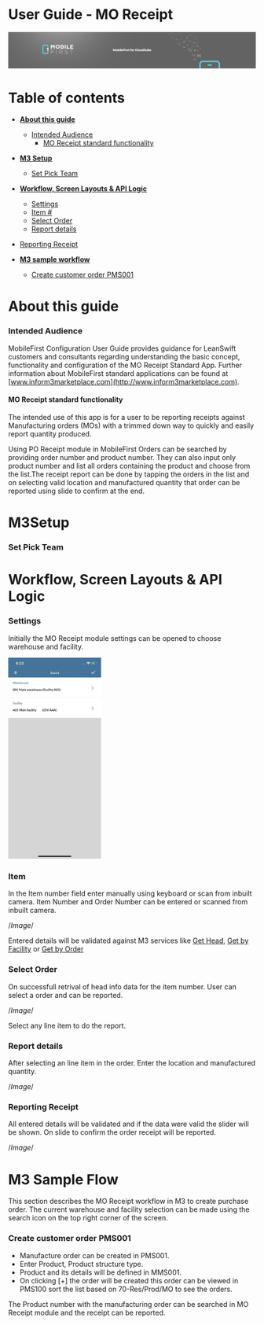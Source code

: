 # User Guide - MO Receipt

<img src="../../../images/banner-mobilefirst-cloudsuite.jpg" alt="banner" style="zoom:100%;" />



# Table of contents

- **[About this guide](#about-this-guide)**
  - [Intended Audience](#intended-audience)
    - [MO Receipt standard functionality](#std-func)
- **[M3 Setup](#m3-setup)**

  - [Set Pick Team](#set-pick-team)

- **[Workflow, Screen Layouts & API Logic](#wrk)**
  
  - [Settings](#settings)
  - [Item #](#itno)
  - [Select Order](#order)
  - [Report details](#report-details)
- [Reporting Receipt](#submit-scr)
  
- **[M3 sample workflow](#m3sample)**

  - [Create customer order PMS001](#crt-pms)

  

# <a name="about-this-guide"></a>About this guide

### <a name="intended-audience"></a>Intended Audience

MobileFirst Configuration User Guide provides guidance for LeanSwift customers and consultants regarding understanding the basic concept, functionality and configuration of the MO Receipt Standard App. Further information about MobileFirst standard applications can be found at [www.inform3marketplace.com](http://www.inform3marketplace.com).

#### **<a name="std-func"></a>MO Receipt standard functionality**

The intended use of this app is for a user to be reporting receipts against Manufacturing orders (MOs) with a trimmed down way to quickly and easily report quantity produced.

Using PO Receipt module in MobileFirst Orders can be searched by providing order number and product number. They can also input only product number and list all orders containing the product and choose from the list.The receipt report can be done by tapping the orders in the list and on selecting valid location and manufactured quantity that order can be reported using slide to confirm at the end.



# **<a name="wrk"></a>M3Setup**

### <a name="set-pick-team"></a>Set Pick Team

<!-- Setting up HPTEAM for the users -->



# **<a name="wrk"></a>Workflow, Screen Layouts & API Logic**

### <a name="settings"></a>Settings

Initially the MO Receipt module settings can be opened to choose warehouse and facility.

<img src="../images/MORE/settings.png" style="zoom:40%;" />



### <a name="itno"></a>Item #

In the Item number field enter manually using keyboard or scan from inbuilt camera. Item Number and Order Number can be entered or scanned from inbuilt camera.

/*Image*/

Entered details will be validated against M3 services like [Get Head](#item-head), [Get by Facility](#item-by-prd) or [Get by Order](#item-by-prd)

### <a name="order"></a>Select Order

On successfull retrival of head info data for the item number. User can select a order and can be reported.

/*Image*/

Select any line item to do the report.

### <a name="report-details"></a>Report details

After selecting an line item in the order. Enter the location and manufactured quantity.

/*Image*/

### <a name="submit-scr"></a>Reporting Receipt

All entered details will be validated and if the data were valid the slider will be shown. On slide to confirm the order receipt will be reported.

/*Image*/

# <a name="m3sample"></a>M3 Sample Flow

This section describes the MO Receipt workflow in M3 to create purchase order. The current warehouse and facility selection can be made using the search icon on the top right corner of the screen.

### <a name="crt-pms"></a>Create customer order PMS001

- Manufacture order can be created in PMS001.
- Enter Product, Product structure type.
- Product and its details will be defined in MMS001.
- On clicking [+] the order will be created this order can be viewed in PMS100 sort the list based on 70-Res/Prod/MO to see the orders.

The Product number with the manufacturing order can be searched in MO Receipt module and the receipt can be reported.